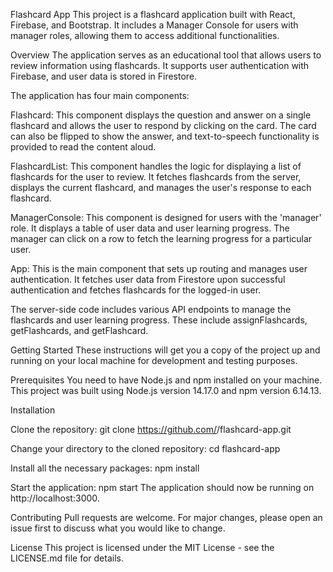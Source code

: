 Flashcard App
This project is a flashcard application built with React, Firebase, and Bootstrap. It includes a Manager Console for users with manager roles, allowing them to access additional functionalities.

Overview
The application serves as an educational tool that allows users to review information using flashcards. It supports user authentication with Firebase, and user data is stored in Firestore.

The application has four main components:

Flashcard: This component displays the question and answer on a single flashcard and allows the user to respond by clicking on the card. The card can also be flipped to show the answer, and text-to-speech functionality is provided to read the content aloud.

FlashcardList: This component handles the logic for displaying a list of flashcards for the user to review. It fetches flashcards from the server, displays the current flashcard, and manages the user's response to each flashcard.

ManagerConsole: This component is designed for users with the 'manager' role. It displays a table of user data and user learning progress. The manager can click on a row to fetch the learning progress for a particular user.

App: This is the main component that sets up routing and manages user authentication. It fetches user data from Firestore upon successful authentication and fetches flashcards for the logged-in user.

The server-side code includes various API endpoints to manage the flashcards and user learning progress. These include assignFlashcards, getFlashcards, and getFlashcard.

Getting Started
These instructions will get you a copy of the project up and running on your local machine for development and testing purposes.

Prerequisites
You need to have Node.js and npm installed on your machine. This project was built using Node.js version 14.17.0 and npm version 6.14.13.

Installation

Clone the repository:
git clone https://github.com/<your-github-username>/flashcard-app.git

Change your directory to the cloned repository:
cd flashcard-app

Install all the necessary packages:
npm install

Start the application:
npm start
The application should now be running on http://localhost:3000.

Contributing
Pull requests are welcome. For major changes, please open an issue first to discuss what you would like to change.

License
This project is licensed under the MIT License - see the LICENSE.md file for details.
